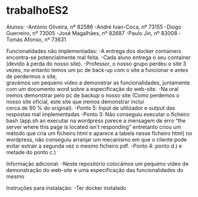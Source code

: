 # trabalhoES2

Alunos:
-António Oliveira, nº 82586
-André Ivan-Coca, nº 73155
-Diogo Guerreiro, nº 73005
-José Magalhães, nº 82687
-Paulo Jin, nº 83008
-Tomás Afonso, nº 73631


Funcionalidades não implementadas:
  -A entrega dos docker containers encontra-se potencialmente mal feita.
  -Cada aluno entrega o seu container (devido à perda do nosso site).
  -Professor, o nosso grupo perdeu o site 3 vezes, no entanto temos um pc de back-up com o site a funcionar e antes de perdermos o site,      
   gravámos um pequeno video a demonstrar as funcionalidades, juntamente com um documento word sobre a especificação do web-site.
  -Na oral iremos demonstrar pelo pc de backup o nosso site (Como perdemos o nosso site oficial, este site que iremos demonstrar inclui           
   cerca de 90 % do original).
  -Ponto 5: Input de utilizador e output das respostas mal implementadas
  -Ponto 3: Não conseguiu executar o ficheiro bash (app.sh ao executar na wordpress parece a mensagem de erro “the server where this page is located isn't responding” entretanto criou um método que cria um ficheiro.html e aparece a tabela nesse ficheiro html) no wordpress, não conseguiu arranjar um mecanismo em que o cliente pode evitar extrair a segunda vez o mesmo ficheiro pdf.
  -Ponto 4: ponto d.) e metade do ponto c.)
  
  
  
  
Informação adicional:
  -Neste repositório colocámos um pequeno video de demonstração do web-site e uma especificação das funcionalidades do mesmo
  
 Instruções para instalação:
  -Ter docker instalado
  
  
  

